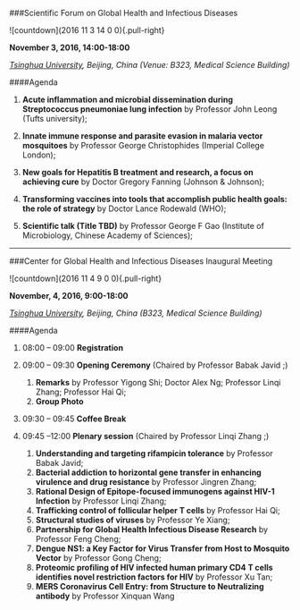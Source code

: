 ###Scientific Forum on Global Health and Infectious Diseases

![countdown](2016 11 3 14 0 0){.pull-right}

**November 3, 2016, 14:00-18:00**

_[Tsinghua University], Beijing, China (Venue: B323, Medical Science Building)_


####Agenda

1. **Acute inflammation and microbial dissemination during Streptococcus pneumoniae lung infection** by Professor John Leong (Tufts university);


2. **Innate immune response and parasite evasion in malaria vector mosquitoes** by Professor George Christophides (Imperial College London);


3. **New goals for Hepatitis B treatment and research, a focus on achieving cure** by Doctor Gregory Fanning (Johnson & Johnson);


4. **Transforming vaccines into tools that accomplish public health goals: the role of strategy** by Doctor Lance Rodewald (WHO);


5. **Scientific talk (Title TBD)** by Professor George F Gao (Institute of Microbiology, Chinese Academy of Sciences);

---


###Center for Global Health and Infectious Diseases Inaugural Meeting

![countdown](2016 11 4 9 0 0){.pull-right}

**November, 4, 2016, 9:00-18:00**

 _[Tsinghua University], Beijing, China (B323, Medical Science Building)_

[Tsinghua University]: http://www.tsinghua.edu.cn/

####Agenda

1. 08:00 – 09:00 **Registration**

1. 09:00 – 09:30 **Opening Ceremony** (Chaired by Professor Babak Javid ;)
    1. __Remarks__ by Professor Yigong Shi; Doctor Alex Ng; Professor Linqi Zhang; Professor Hai Qi;
    2. __Group Photo__

1. 09:30 – 09:45 	**Coffee Break**
1. 09:45 –12:00        **Plenary session** (Chaired by Professor Linqi Zhang ;)

    1.	**Understanding and targeting rifampicin tolerance** by Professor Babak Javid;
    2.	**Bacterial addiction to horizontal gene transfer in enhancing virulence and drug resistance** by Professor Jingren Zhang;
    3.	**Rational Design of Epitope-focused immunogens against HIV-1 Infection** by Professor Linqi Zhang;
    4.	**Trafficking control of follicular helper T cells** by Professor Hai Qi;
    5.	**Structural studies of viruses** by Professor Ye Xiang;
    6.	**Partnership for Global Health Infectious Disease Research** by Professor Feng Cheng;
    7.	**Dengue NS1: a Key Factor for Virus Transfer from Host to Mosquito Vector** by Professor Gong Cheng;
    8.	**Proteomic profiling of HIV infected human primary CD4 T cells identifies novel restriction factors for HIV** by Professor Xu Tan;
    9.	**MERS Coronavirus Cell Entry: from Structure to Neutralizing antibody** by Professor Xinquan Wang

